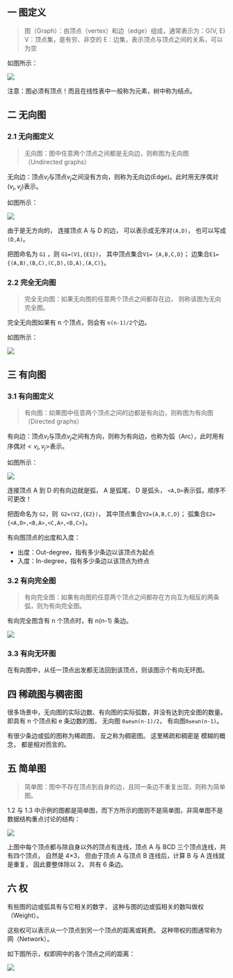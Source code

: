 ## 一 图定义

> 图（Graph）：由顶点（vertex）和边（edge）组成，通常表示为：G(V, E)
> V：顶点集，是有穷、非空的
> E：边集，表示顶点与顶点之间的关系，可以为空

如图所示：

![](../images/structure/graph-01.png)

注意：图必须有顶点！而且在线性表中一般称为元素，树中称为结点。

## 二 无向图

### 2.1 无向图定义

> 无向图：图中任意两个顶点之间都是无向边，则称图为无向图（Undirected graphs）

无向边：顶点$v_i$与顶点$v_j$之间没有方向，则称为无向边(Edge)。此时用无序偶对$(v_i,v_j)$表示。

如图所示：

![](../images/structure/graph-02.png)

由于是无方向的， 连接顶点 A 与 D 的边， 可以表示成无序对`(A,D)`， 也可以写成`(D,A)`。

把图命名为 `G1` ，则 `G1=(V1,{E1})`， 其中顶点集合`V1= {A,B,C,D}`； 边集合`E1={(A,B),(B,C),(C,D),(D,A),(A,C)}`。

### 2.2 完全无向图

> 完全无向图：如果无向图的任意两个顶点之间都存在边， 则称该图为无向完全图。

完全无向图如果有 n 个顶点，则会有 `n(n-1)/2`个边。

如图所示：

![](../images/structure/graph-03.png)

## 三 有向图

### 3.1 有向图定义

> 有向图：如果图中任意两个顶点之间的边都是有向边，则称图为有向图（Directed graphs）

有向边：顶点$v_i$与顶点$v_j$之间有方向，则称为有向边，也称为弧（Arc），此时用有序偶对$<v_i,v_j>$表示。

如图所示：

![](../images/structure/graph-04.png)

连接顶点 A 到 D 的有向边就是弧， A 是弧尾， D 是弧头， `<A,D>`表示弧，顺序不可更改！

把图命名为 `G2`，则` G2=(V2,{E2})`， 其中顶点集合`V2={A,B,C,D}`； 弧集合`E2={<A,D>,<B,A>,<C,A>,<B,C>}`。

有向图顶点的出度和入度：

-   出度：Out-degree，指有多少条边以该顶点为起点
-   入度：In-degree，指有多少条边以该顶点为终点

### 3.2 有向完全图

> 有向完全图：如果有向图的任意两个顶点之间都存在方向互为相反的两条弧，则为有向完全图。

有向完全图含有 n 个顶点时，有 n(n-1) 条边。

![](../images/structure/graph-05.png)

### 3.3 有向无环图

在有向图中，从任一顶点出发都无法回到该顶点，则该图示个有向无环图。

## 四 稀疏图与稠密图

很多场景中，无向图的实际边数、有向图的实际弧数，并没有达到完全图的数量。即具有 n 个顶点和 e 条边数的图， 无向图 `0≤e≤n(n-1)/2`， 有向图`0≤e≤n(n-1)`。

有很少条边或弧的图称为稀疏图， 反之称为稠密图。 这里稀疏和稠密是
模糊的概念， 都是相对而言的。

## 五 简单图

> 简单图：图中不存在顶点到自身的边，且同一条边不重复出现，则称为简单图。

1.2 与 1.3 中示例的图都是简单图，而下方所示的图则不是简单图，非简单图不是数据结构重点讨论的结构：

![](../images/structure/graph-06.png)

上图中每个顶点都与除自身以外的顶点有连线，顶点 A 与 BCD 三个顶点连线，共有四个顶点， 自然是 4×3， 但由于顶点 A 与顶点 B 连线后，计算 B 与 A 连线就是重复， 因此要整体除以 2， 共有 6 条边。

## 六 权

有些图的边或弧具有与它相关的数字， 这种与图的边或弧相关的数叫做权（Weight）。

这些权可以表示从一个顶点到另一个顶点的距离或耗费。 这种带权的图通常称为网（Network）。

如下图所示，权即网中的各个顶点之间的距离：

![](../images/structure/graph-07.png)
